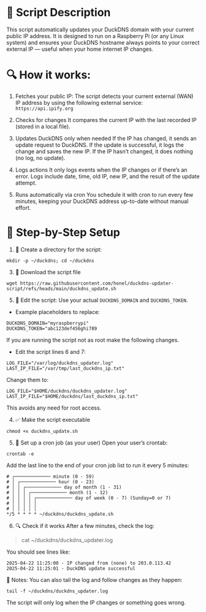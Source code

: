 # 📝 Script Description
This script automatically updates your DuckDNS domain with your current public IP address. It is designed to run on a Raspberry Pi (or any Linux system) and ensures your DuckDNS hostname always points to your correct external IP — useful when your home internet IP changes.

# 🔍 How it works:
1. Fetches your public IP:  The script detects your current external (WAN) IP address by using the following external service:
```https://api.ipify.org```

2. Checks for changes
It compares the current IP with the last recorded IP (stored in a local file).

3. Updates DuckDNS only when needed
If the IP has changed, it sends an update request to DuckDNS. If the update is successful, it logs the change and saves the new IP. If the IP hasn’t changed, it does nothing (no log, no update).

4. Logs actions
It only logs events when the IP changes or if there’s an error. Logs include date, time, old IP, new IP, and the result of the update attempt.

5. Runs automatically via cron
You schedule it with cron to run every few minutes, keeping your DuckDNS address up-to-date without manual effort.


# 🧰 Step-by-Step Setup
1. 📁 Create a directory for the script:
```
mkdir -p ~/duckdns; cd ~/duckdns
```

3. 📝 Download the script file
```
wget https://raw.githubusercontent.com/honel/duckdns-updater-script/refs/heads/main/duckdns_update.sh
```

5. 📂 Edit the script:
Use your actual `DUCKDNS_DOMAIN` and `DUCKDNS_TOKEN`.

- Example placeholders to replace:
```
DUCKDNS_DOMAIN="myraspberrypi"
DUCKDNS_TOKEN="abc123def456ghi789
```
  
If you are running the script not as root make the following changes.

- Edit the script lines 6 and 7:
```
LOG_FILE="/var/log/duckdns_updater.log"
LAST_IP_FILE="/var/tmp/last_duckdns_ip.txt"
```

Change them to:
```
LOG_FILE="$HOME/duckdns/duckdns_updater.log"
LAST_IP_FILE="$HOME/duckdns/last_duckdns_ip.txt"
```

This avoids any need for root access.

4. ✅ Make the script executable
```
chmod +x duckdns_update.sh
```

5. 🔁 Set up a cron job (as your user)
Open your user’s crontab:
```
crontab -e
```

Add the last line to the end of your cron job list to run it every 5 minutes:
```
# ┌───────────── minute (0 - 59)
# │ ┌───────────── hour (0 - 23)
# │ │ ┌───────────── day of month (1 - 31)
# │ │ │ ┌───────────── month (1 - 12)
# │ │ │ │ ┌───────────── day of week (0 - 7) (Sunday=0 or 7)
# │ │ │ │ │
# │ │ │ │ │
*/5 * * * * ~/duckdns/duckdns_update.sh
```

6. 🔍 Check if it works
After a few minutes, check the log:
> cat ~/duckdns/duckdns_updater.log

You should see lines like:
```
2025-04-22 11:25:00 - IP changed from (none) to 203.0.113.42
2025-04-22 11:25:01 - DuckDNS update successful
```

🧠 Notes:
You can also tail the log and follow changes as they happen:
```
tail -f ~/duckdns/duckdns_updater.log
```

The script will only log when the IP changes or something goes wrong.
